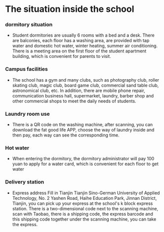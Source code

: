 # The situation inside the school

### dormitory situation
- Student dormitories are usually 6 rooms with a bed and a desk. There are balconies, each floor has a washing area, are provided with tap water and domestic hot water, winter heating, summer air conditioning. There is a meeting area on the first floor of the student apartment building, which is convenient for parents to visit.

### Campus facilities
- The school has a gym and many clubs, such as photography club, roller skating club, magic club, board game club, commercial sand table club, astronomical club, etc. In addition, there are mobile phone repair, communication business hall, supermarket, laundry, barber shop and other commercial shops to meet the daily needs of students.

### Laundry room use
- There is a QR code on the washing machine, after scanning, you can download the fat good life APP, choose the way of laundry inside and then pay, each way can see the corresponding time.

### Hot water
- When entering the dormitory, the dormitory administrator will pay 100 yuan to apply for a water card, which is convenient for each floor to get water

### Delivery station
- Express address Fill in Tianjin Tianjin Sino-German University of Applied Technology, No. 2 Yashen Road, Haihe Education Park, Jinnan District, Tianjin, you can pick up your express at the school's k block express station. There is a two-dimensional code next to the scanning machine, scan with Taobao, there is a shipping code, the express barcode and this shipping code together under the scanning machine, you can take the express.

